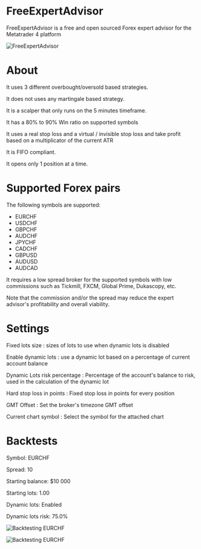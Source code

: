 # FreeExpertAdvisor

FreeExpertAdvisor is a free and open sourced Forex expert advisor for the Metatrader 4 platform

![FreeExpertAdvisor](http://i.imgur.com/qGxfBZR.png)

# About

It uses 3 different overbought/oversold based strategies.

It does not uses any martingale based strategy.

It is a scalper that only runs on the 5 minutes timeframe.

It has a 80% to 90% Win ratio on supported symbols

It uses a real stop loss and a virtual / invisible stop loss and take profit based on a multiplicator of the current ATR

It is FIFO compliant.

It opens only 1 position at a time.

# Supported Forex pairs

The following symbols are supported:

- EURCHF
- USDCHF
- GBPCHF
- AUDCHF
- JPYCHF
- CADCHF
- GBPUSD
- AUDUSD
- AUDCAD

It requires a low spread broker for the supported symbols with low commissions such as Tickmill, FXCM, Global Prime, Dukascopy, etc.

Note that the commission and/or the spread may reduce the expert advisor's profitability and overall viability.

# Settings

Fixed lots size : sizes of lots to use when dynamic lots is disabled

Enable dynamic lots : use a dynamic lot based on a percentage of current account balance

Dynamic Lots risk percentage : Percentage of the account's balance to risk, used in the calculation of the dynamic lot

Hard stop loss in points : Fixed stop loss in points for every position

GMT Offset : Set the broker's timezone GMT offset

Current chart symbol : Select the symbol for the attached chart

# Backtests

Symbol: EURCHF

Spread: 10

Starting balance: $10 000

Starting lots: 1.00

Dynamic lots: Enabled

Dynamic lots risk: 75.0%

![Backtesting EURCHF](http://i.imgur.com/UHlaDro.png)

![Backtesting EURCHF](http://i.imgur.com/REsqhWO.png)
